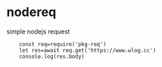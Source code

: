 # nodereq
simple nodejs request

```
    const req=require('pkg-req')
    let res=await req.get('https://www.wlog.cc')
    console.log(res.body)
```